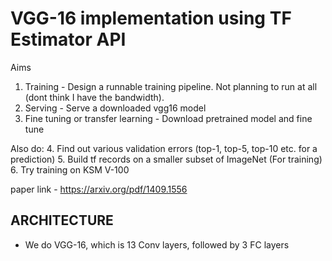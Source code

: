 # VGG-16 implementation using TF Estimator API

Aims
1. Training - Design a runnable training pipeline. Not planning to run at all (dont think I have the bandwidth).
2. Serving - Serve a downloaded vgg16 model
3. Fine tuning or transfer learning - Download pretrained model and fine tune

Also do:
4. Find out various validation errors (top-1, top-5, top-10 etc. for a prediction)
5. Build tf records on a smaller subset of ImageNet (For training)
6. Try training on KSM V-100

paper link - https://arxiv.org/pdf/1409.1556

## ARCHITECTURE
- We do VGG-16, which is 13 Conv layers, followed by 3 FC layers